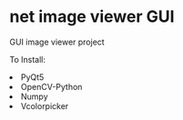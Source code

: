 # net image viewer GUI
 GUI image viewer project 
 
 To Install:</br>
 <li>PyQt5</li>
 <li>OpenCV-Python</li>
 <li>Numpy</li>
 <li>Vcolorpicker</li>
